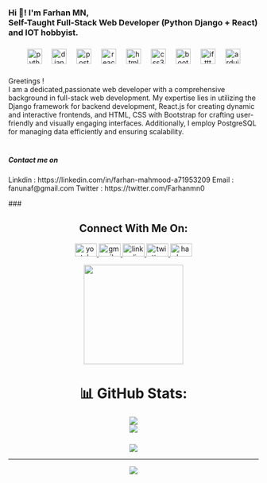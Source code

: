 <h3 align="left">Hi 👋! I'm Farhan MN, <br>Self-Taught Full-Stack Web Developer (Python Django + React) <br>and IOT hobbyist.</h3>

###

<div align="center">
  <img src="https://cdn.jsdelivr.net/gh/devicons/devicon/icons/python/python-original.svg" height="30" alt="python logo"  />
  <img width="12" />
  <img src="https://cdn.jsdelivr.net/gh/devicons/devicon/icons/django/django-plain.svg" height="30" alt="django logo"  />
  <img width="12" />
  <img src="https://cdn.jsdelivr.net/gh/devicons/devicon/icons/postgresql/postgresql-original.svg" height="30" alt="postgresql logo"  />
  <img width="12" />
  <img src="https://cdn.jsdelivr.net/gh/devicons/devicon/icons/react/react-original.svg" height="30" alt="react logo"  />
  <img width="12" />
  <img src="https://cdn.jsdelivr.net/gh/devicons/devicon/icons/html5/html5-original.svg" height="30" alt="html5 logo"  />
  <img width="12" />
  <img src="https://cdn.jsdelivr.net/gh/devicons/devicon/icons/css3/css3-original.svg" height="30" alt="css3 logo"  />
  <img width="12" />
  <img src="https://cdn.jsdelivr.net/gh/devicons/devicon/icons/bootstrap/bootstrap-original.svg" height="30" alt="bootstrap logo"  />
  <img width="12" />
  <img src="https://cdn.jsdelivr.net/gh/devicons/devicon/icons/ifttt/ifttt-original.svg" height="30" alt="ifttt logo"  />
  <img width="12" />
  <img src="https://cdn.jsdelivr.net/gh/devicons/devicon/icons/arduino/arduino-original.svg" height="30" alt="arduino logo"  />
</div>

###

<p align="left">Greetings ! <br> I am a dedicated,passionate web developer with a comprehensive background in full-stack web development. My expertise lies in utilizing the Django framework for backend development, React.js for creating dynamic and interactive frontends, and HTML, CSS with Bootstrap for crafting user-friendly and visually engaging interfaces. Additionally, I employ PostgreSQL for managing data efficiently and ensuring scalability.</p>

###

###
<h5><br>Contact me on </h5>
<p><span>Linkdin : https://linkedin.com/in/farhan-mahmood-a71953209</span> <span>Email : fanunaf@gmail.com</span> <span>Twitter : https://twitter.com/Farhanmn0</span></p>
###

<div align="center">
  <h2>Connect With Me On:</h2>
  <a href="https://www.youtube.com/channel/UCfUHc8t4ozvkpXY97wSJq2A" target="_blank">
    <img src="https://raw.githubusercontent.com/maurodesouza/profile-readme-generator/master/src/assets/icons/social/youtube/default.svg" width="44" height="26" alt="youtube logo"  />
  </a>
  <a href="fanunaf@gmail.com" target="_blank">
    <img src="https://raw.githubusercontent.com/maurodesouza/profile-readme-generator/master/src/assets/icons/social/gmail/default.svg" width="44" height="26" alt="gmail logo"  />
  </a>
  <a href="www.linkedin.com/in/farhan-mahmood-n" target="_blank">
    <img src="https://raw.githubusercontent.com/maurodesouza/profile-readme-generator/master/src/assets/icons/social/linkedin/default.svg" width="44" height="26" alt="linkedin logo"  />
  </a>
  <a href="@Farhanmn0" target="_blank">
    <img src="https://raw.githubusercontent.com/maurodesouza/profile-readme-generator/master/src/assets/icons/social/twitter/default.svg" width="44" height="26" alt="twitter logo"  />
  </a>
  <a href="@fanunaf25" target="_blank">
    <img src="https://raw.githubusercontent.com/maurodesouza/profile-readme-generator/master/src/assets/icons/social/hackerrank/default.svg" width="44" height="26" alt="hackerrank logo"  />
  </a>
</div>
<p align="left"></p>
<p align="left"></p>
<p align="left"></p>
<div align="center">
  <img height="200" src="https://media.licdn.com/dms/image/C4E12AQEhsaIOuMV62w/article-cover_image-shrink_423_752/0/1634533856823?e=1715817600&v=beta&t=-OY09lHqio8iPf94X-qAv8R5K7Xk86mdhe7Cb51uotE"  />
</div>

###

<p align="left"></p>

<div align="center">

# 📊 GitHub Stats:
![](https://github-readme-streak-stats.herokuapp.com/?user=MrLionByte&theme=dark&hide_border=true)<br/>
![](https://github-readme-stats.vercel.app/api/top-langs/?username=MrLionByte&theme=dark&hide_border=true&include_all_commits=true&count_private=false&layout=compact)


###

![](https://quotes-github-readme.vercel.app/api?type=horizontal&theme=light)

---
[![](https://visitcount.itsvg.in/api?id=MrLionByte&icon=0&color=0)](https://visitcount.itsvg.in)

###
</div>

